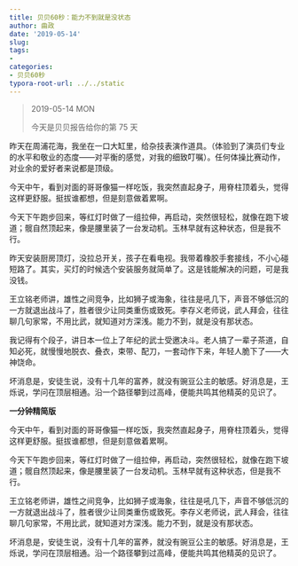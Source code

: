```yaml
---
title: 贝贝60秒：能力不到就是没状态
author: 曲政
date: '2019-05-14'
slug: 
tags:
- 
categories:
- 贝贝60秒
typora-root-url: ../../static
---
```


>   2019-05-14 MON
>
>   今天是贝贝报告给你的第 75 天

昨天在周浦花海，我坐在一口大缸里，给杂技表演作道具。（体验到了演员们专业的水平和敬业的态度——对平衡的感觉，对我的细致叮嘱）。任何体操比赛动作，对业余的爱好者来说都是顶级。

今天中午，看到对面的哥哥像猫一样吃饭，我突然直起身子，用脊柱顶着头，觉得这样更舒服。挺拔谁都想，但是刻意做着累啊。

今天下午跑步回来，等红灯时做了一组拉伸，再启动，突然很轻松，就像在跑下坡道；髋自然顶起来，像是腰里装了一台发动机。玉林早就有这种状态，但是我不行。

昨天安装厨房顶灯，没拉总开关，孩子在看电视。我带着橡胶手套接线，不小心碰短路了。其实，买灯的时候选个安装服务就简单了。这是钱能解决的问题，可是我没钱。

王立铭老师讲，雄性之间竞争，比如狮子或海象，往往是吼几下，声音不够低沉的一方就退出战斗了，胜者很少让同类重伤或致死。李存义老师说，武人拜会，往往聊几句家常，不用比武，就知道对方深浅。能力不到，就是没有那状态。

我记得有个段子，讲日本一位上了年纪的武士受邀决斗。老人搞了一辈子茶道，自知必死，就慢慢地脱衣、叠衣，束带、配刀，一套动作下来，年轻人脆下了——大神饶命。

坏消息是，安徒生说，没有十几年的富养，就没有豌豆公主的敏感。好消息是，王烁说，学问在顶层相通。沿一个路径攀到过高峰，便能共鸣其他精英的见识了。

**一分钟精简版**

今天中午，看到对面的哥哥像猫一样吃饭，我突然直起身子，用脊柱顶着头，觉得这样更舒服。挺拔谁都想，但是刻意做着累啊。

今天下午跑步回来，等红灯时做了一组拉伸，再启动，突然很轻松，就像在跑下坡道；髋自然顶起来，像是腰里装了一台发动机。玉林早就有这种状态，但是我不行。

王立铭老师讲，雄性之间竞争，比如狮子或海象，往往是吼几下，声音不够低沉的一方就退出战斗了，胜者很少让同类重伤或致死。李存义老师说，武人拜会，往往聊几句家常，不用比武，就知道对方深浅。能力不到，就是没有那状态。

坏消息是，安徒生说，没有十几年的富养，就没有豌豆公主的敏感。好消息是，王烁说，学问在顶层相通。沿一个路径攀到过高峰，便能共鸣其他精英的见识了。